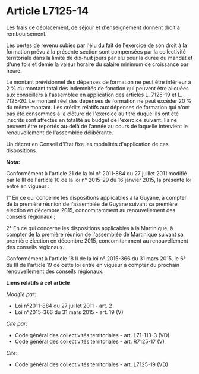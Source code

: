 # Article L7125-14

Les frais de déplacement, de séjour et d'enseignement donnent droit à remboursement. 

Les pertes de revenu subies par l'élu du fait de l'exercice de son droit à la formation prévu à la présente section sont
compensées par la collectivité territoriale dans la limite de dix-huit jours par élu pour la durée du mandat et d'une fois et
demie la valeur horaire du salaire minimum de croissance par heure. 

Le montant prévisionnel des dépenses de formation ne peut être inférieur à 2 % du montant total des indemnités de fonction
qui peuvent être allouées aux conseillers à l'assemblée en application des articles L. 7125-19 et L. 7125-20. Le montant réel
des dépenses de formation ne peut excéder 20 % du même montant. Les crédits relatifs aux dépenses de formation qui n'ont pas
été consommés à la clôture de l'exercice au titre duquel ils ont été inscrits sont affectés en totalité au budget de
l'exercice suivant. Ils ne peuvent être reportés au-delà de l'année au cours de laquelle intervient le renouvellement de
l'assemblée délibérante. 

Un décret en Conseil d'Etat fixe les modalités d'application de ces dispositions.

**Nota:**

Conformément à l'article 21 de la loi n° 2011-884 du 27 juillet 2011 modifié par le III de l'article 10 de la loi n° 2015-29
du 16 janvier 2015, la présente loi entre en vigueur :

1° En ce qui concerne les dispositions applicables à la Guyane, à compter de la première réunion de l'assemblée de Guyane
suivant sa première élection en décembre 2015, concomitamment au renouvellement des conseils régionaux ;

2° En ce qui concerne les dispositions applicables à la Martinique, à compter de la première réunion de l'assemblée de
Martinique suivant sa première élection en décembre 2015, concomitamment au renouvellement des conseils régionaux.

Conformément à l'article 18 II de la loi n° 2015-366 du 31 mars 2015, le 6° du III de l'article 19 de cette loi entre en
vigueur à compter du prochain renouvellement des conseils régionaux.

**Liens relatifs à cet article**

_Modifié par_:

  - Loi n°2011-884 du 27 juillet 2011 - art. 2
  - Loi n°2015-366 du 31 mars 2015 - art. 19 (V)

_Cité par_:

  - Code général des collectivités territoriales - art. L71-113-3 (VD)
  - Code général des collectivités territoriales - art. R7125-17 (V)

_Cite_:

  - Code général des collectivités territoriales - art. L7125-19 (VD)
